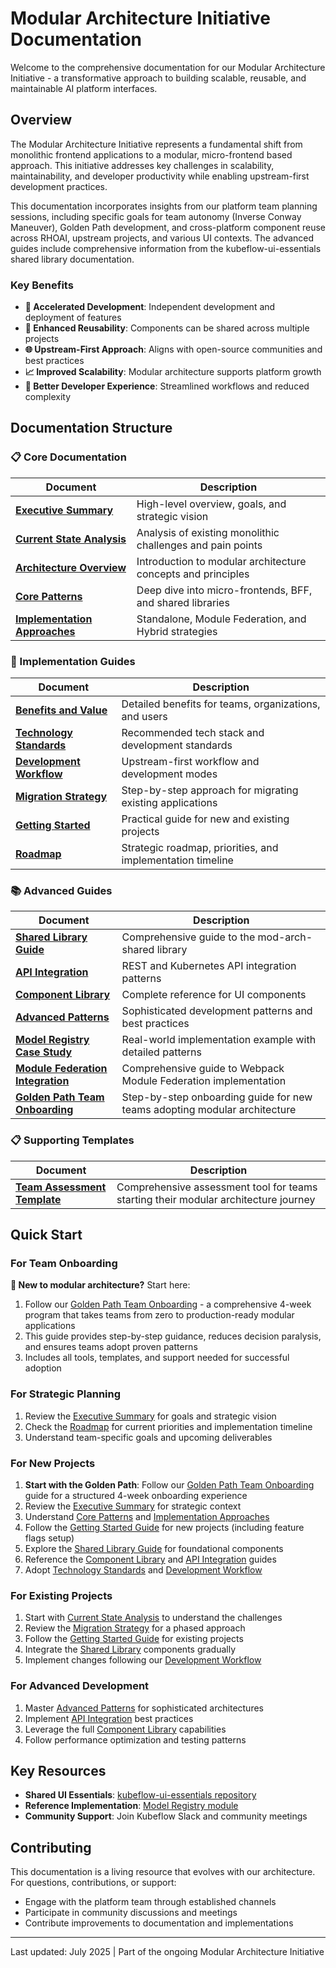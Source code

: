 # Modular Architecture Initiative Documentation

Welcome to the comprehensive documentation for our Modular Architecture Initiative - a transformative approach to building scalable, reusable, and maintainable AI platform interfaces.

## Overview

The Modular Architecture Initiative represents a fundamental shift from monolithic frontend applications to a modular, micro-frontend based approach. This initiative addresses key challenges in scalability, maintainability, and developer productivity while enabling upstream-first development practices.

This documentation incorporates insights from our platform team planning sessions, including specific goals for team autonomy (Inverse Conway Maneuver), Golden Path development, and cross-platform component reuse across RHOAI, upstream projects, and various UI contexts. The advanced guides include comprehensive information from the kubeflow-ui-essentials shared library documentation.

### Key Benefits

- **🚀 Accelerated Development**: Independent development and deployment of features
- **🔄 Enhanced Reusability**: Components can be shared across multiple projects
- **🌐 Upstream-First Approach**: Aligns with open-source communities and best practices
- **📈 Improved Scalability**: Modular architecture supports platform growth
- **👥 Better Developer Experience**: Streamlined workflows and reduced complexity

## Documentation Structure

### 📋 Core Documentation

| Document | Description |
|----------|-------------|
| [**Executive Summary**](./01-executive-summary.md) | High-level overview, goals, and strategic vision |
| [**Current State Analysis**](./02-current-state-analysis.md) | Analysis of existing monolithic challenges and pain points |
| [**Architecture Overview**](./03-architecture-overview.md) | Introduction to modular architecture concepts and principles |
| [**Core Patterns**](./04-core-patterns.md) | Deep dive into micro-frontends, BFF, and shared libraries |
| [**Implementation Approaches**](./05-implementation-approaches.md) | Standalone, Module Federation, and Hybrid strategies |

### 🎯 Implementation Guides

| Document | Description |
|----------|-------------|
| [**Benefits and Value**](./06-benefits-and-value.md) | Detailed benefits for teams, organizations, and users |
| [**Technology Standards**](./07-technology-standards.md) | Recommended tech stack and development standards |
| [**Development Workflow**](./08-development-workflow.md) | Upstream-first workflow and development modes |
| [**Migration Strategy**](./09-migration-strategy.md) | Step-by-step approach for migrating existing applications |
| [**Getting Started**](./10-getting-started.md) | Practical guide for new and existing projects |
| [**Roadmap**](./11-roadmap.md) | Strategic roadmap, priorities, and implementation timeline |

### 📚 Advanced Guides

| Document | Description |
|----------|-------------|
| [**Shared Library Guide**](./12-shared-library-guide.md) | Comprehensive guide to the mod-arch-shared library |
| [**API Integration**](./13-api-integration.md) | REST and Kubernetes API integration patterns |
| [**Component Library**](./14-component-library.md) | Complete reference for UI components |
| [**Advanced Patterns**](./15-advanced-patterns.md) | Sophisticated development patterns and best practices |
| [**Model Registry Case Study**](./16-model-registry-case-study.md) | Real-world implementation example with detailed patterns |
| [**Module Federation Integration**](./17-module-federation-integration.md) | Comprehensive guide to Webpack Module Federation implementation |
| [**Golden Path Team Onboarding**](./18-golden-path-team-onboarding.md) | Step-by-step onboarding guide for new teams adopting modular architecture |

### 📋 Supporting Templates

| Document | Description |
|----------|-------------|
| [**Team Assessment Template**](./team-assessment-template.md) | Comprehensive assessment tool for teams starting their modular architecture journey |

## Quick Start

### For Team Onboarding

**🎯 New to modular architecture?** Start here:

1. Follow our [Golden Path Team Onboarding](./18-golden-path-team-onboarding.md) - a comprehensive 4-week program that takes teams from zero to production-ready modular applications
2. This guide provides step-by-step guidance, reduces decision paralysis, and ensures teams adopt proven patterns
3. Includes all tools, templates, and support needed for successful adoption

### For Strategic Planning

1. Review the [Executive Summary](./01-executive-summary.md) for goals and strategic vision
2. Check the [Roadmap](./11-roadmap.md) for current priorities and implementation timeline
3. Understand team-specific goals and upcoming deliverables

### For New Projects

1. **Start with the Golden Path**: Follow our [Golden Path Team Onboarding](./18-golden-path-team-onboarding.md) guide for a structured 4-week onboarding experience
2. Review the [Executive Summary](./01-executive-summary.md) for strategic context
3. Understand [Core Patterns](./04-core-patterns.md) and [Implementation Approaches](./05-implementation-approaches.md)
4. Follow the [Getting Started Guide](./10-getting-started.md) for new projects (including feature flags setup)
5. Explore the [Shared Library Guide](./12-shared-library-guide.md) for foundational components
6. Reference the [Component Library](./14-component-library.md) and [API Integration](./13-api-integration.md) guides
7. Adopt [Technology Standards](./07-technology-standards.md) and [Development Workflow](./08-development-workflow.md)

### For Existing Projects

1. Start with [Current State Analysis](./02-current-state-analysis.md) to understand the challenges
2. Review the [Migration Strategy](./09-migration-strategy.md) for a phased approach
3. Follow the [Getting Started Guide](./10-getting-started.md) for existing projects
4. Integrate the [Shared Library](./12-shared-library-guide.md) components gradually
5. Implement changes following our [Development Workflow](./08-development-workflow.md)

### For Advanced Development

1. Master [Advanced Patterns](./15-advanced-patterns.md) for sophisticated architectures
2. Implement [API Integration](./13-api-integration.md) best practices
3. Leverage the full [Component Library](./14-component-library.md) capabilities
4. Follow performance optimization and testing patterns

## Key Resources

- **Shared UI Essentials**: [kubeflow-ui-essentials repository](https://github.com/opendatahub-io/kubeflow-ui-essentials)
- **Reference Implementation**: [Model Registry module](https://github.com/kubeflow/model-registry)
- **Community Support**: Join Kubeflow Slack and community meetings

## Contributing

This documentation is a living resource that evolves with our architecture. For questions, contributions, or support:

- Engage with the platform team through established channels
- Participate in community discussions and meetings
- Contribute improvements to documentation and implementations

---

Last updated: July 2025 | Part of the ongoing Modular Architecture Initiative
